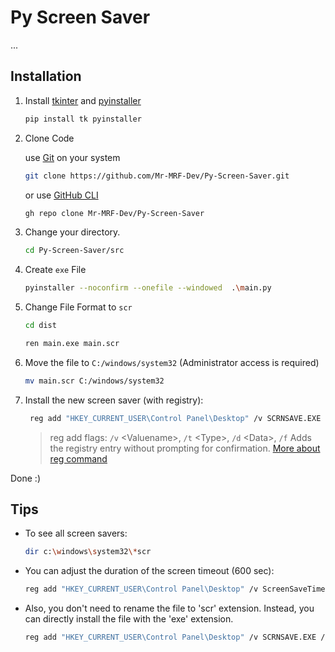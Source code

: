 # Py Screen Saver

...

## Installation

1. Install [tkinter](https://docs.python.org/3/library/tkinter.html) and [pyinstaller](https://pypi.org/project/pyinstaller/)

    ```bash
    pip install tk pyinstaller
    ```

2. Clone Code

    use [Git](https://git-scm.com/) on your system

    ```bash
    git clone https://github.com/Mr-MRF-Dev/Py-Screen-Saver.git
    ```

    or use [GitHub CLI](https://cli.github.com/)

    ```bash
    gh repo clone Mr-MRF-Dev/Py-Screen-Saver
    ```

3. Change your directory.

    ```bash
    cd Py-Screen-Saver/src
    ```

4. Create `exe` File

   ```bash
   pyinstaller --noconfirm --onefile --windowed  .\main.py
   ```

5. Change File Format to `scr`

    ```bash
    cd dist
    ```

    ```bash
    ren main.exe main.scr
    ```

6. Move the file to `C:/windows/system32` (Administrator access is required)

    ```bash
    mv main.scr C:/windows/system32
    ```

7. Install the new screen saver (with registry):

    ```bash
     reg add "HKEY_CURRENT_USER\Control Panel\Desktop" /v SCRNSAVE.EXE /t REG_SZ /d C:\Windows\system32\main.scr /f
    ```

    > reg add flags: `/v` \<Valuename\>, `/t` \<Type\>, `/d` \<Data\>, `/f` Adds the registry entry without prompting for confirmation.
    > [More about reg command](https://learn.microsoft.com/en-us/windows-server/administration/windows-commands/reg)

Done :)

## Tips

- To see all screen savers:

    ```bash
    dir c:\windows\system32\*scr
    ```

- You can adjust the duration of the screen timeout (600 sec):

    ```bash
    reg add "HKEY_CURRENT_USER\Control Panel\Desktop" /v ScreenSaveTimeOut /t REG_SZ /d 600 /f
    ```

- Also, you don't need to rename the file to 'scr' extension. Instead, you can directly install the file with the 'exe' extension.

    ```bash
    reg add "HKEY_CURRENT_USER\Control Panel\Desktop" /v SCRNSAVE.EXE /t REG_SZ /d C:\Windows\system32\main.exe /f
    ```
